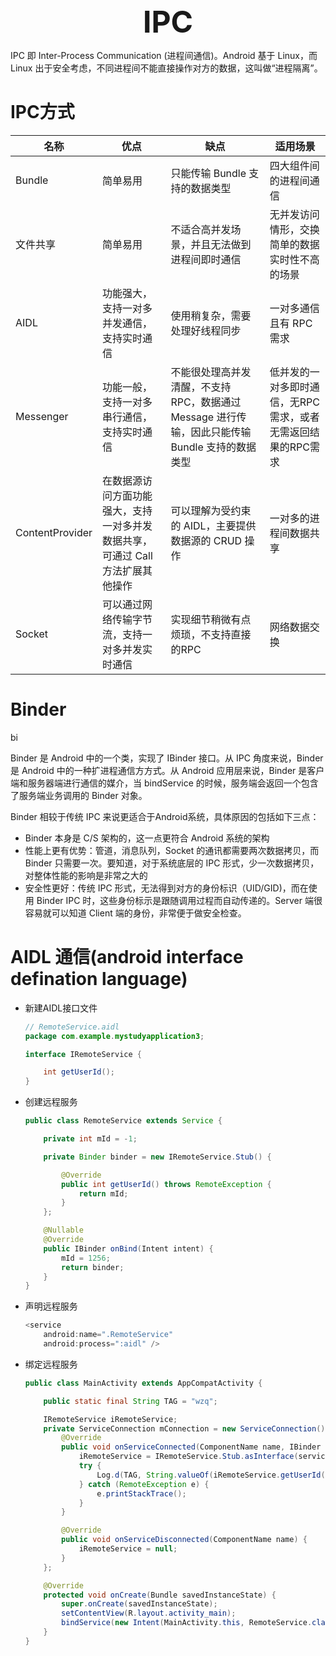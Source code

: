 <center><font size="7" ><b>IPC</b></font> </center>

IPC 即 Inter-Process Communication (进程间通信)。Android 基于 Linux，而 Linux 出于安全考虑，不同进程间不能直接操作对方的数据，这叫做“进程隔离”。 

# IPC方式

| 名称            | 优点                                                         | 缺点                                                         | 适用场景                                                     |
| --------------- | ------------------------------------------------------------ | ------------------------------------------------------------ | ------------------------------------------------------------ |
| Bundle          | 简单易用                                                     | 只能传输 Bundle 支持的数据类型                               | 四大组件间的进程间通信                                       |
| 文件共享        | 简单易用                                                     | 不适合高并发场景，并且无法做到进程间即时通信                 | 无并发访问情形，交换简单的数据实时性不高的场景               |
| AIDL            | 功能强大，支持一对多并发通信，支持实时通信                   | 使用稍复杂，需要处理好线程同步                               | 一对多通信且有 RPC 需求                                      |
| Messenger       | 功能一般，支持一对多串行通信，支持实时通信                   | 不能很处理高并发清醒，不支持 RPC，数据通过 Message 进行传输，因此只能传输 Bundle 支持的数据类型 | 低并发的一对多即时通信，无RPC需求，或者无需返回结果的RPC需求 |
| ContentProvider | 在数据源访问方面功能强大，支持一对多并发数据共享，可通过 Call 方法扩展其他操作 | 可以理解为受约束的 AIDL，主要提供数据源的 CRUD 操作          | 一对多的进程间数据共享                                       |
| Socket          | 可以通过网络传输字节流，支持一对多并发实时通信               | 实现细节稍微有点烦琐，不支持直接的RPC                        | 网络数据交换                                                 |

# Binder

bi

Binder 是 Android 中的一个类，实现了 IBinder 接口。从 IPC 角度来说，Binder 是 Android 中的一种扩进程通信方方式。从 Android 应用层来说，Binder 是客户端和服务器端进行通信的媒介，当 bindService 的时候，服务端会返回一个包含了服务端业务调用的 Binder 对象。

Binder 相较于传统 IPC 来说更适合于Android系统，具体原因的包括如下三点：

- Binder 本身是 C/S 架构的，这一点更符合 Android 系统的架构
- 性能上更有优势：管道，消息队列，Socket 的通讯都需要两次数据拷贝，而 Binder 只需要一次。要知道，对于系统底层的 IPC 形式，少一次数据拷贝，对整体性能的影响是非常之大的
- 安全性更好：传统 IPC 形式，无法得到对方的身份标识（UID/GID)，而在使用 Binder IPC 时，这些身份标示是跟随调用过程而自动传递的。Server 端很容易就可以知道 Client 端的身份，非常便于做安全检查。

# AIDL 通信(android interface defination language)

- 新建AIDL接口文件

  ```java
  // RemoteService.aidl
  package com.example.mystudyapplication3;
  
  interface IRemoteService {
  
      int getUserId();
  }
  ```

- 创建远程服务

  ```java
  public class RemoteService extends Service {
  
      private int mId = -1;
  
      private Binder binder = new IRemoteService.Stub() {
  
          @Override
          public int getUserId() throws RemoteException {
              return mId;
          }
      };
  
      @Nullable
      @Override
      public IBinder onBind(Intent intent) {
          mId = 1256;
          return binder;
      }
  }
  ```

- 声明远程服务

  ```java
  <service
      android:name=".RemoteService"
      android:process=":aidl" />
  ```

- 绑定远程服务

  ```java
  public class MainActivity extends AppCompatActivity {
  
      public static final String TAG = "wzq";
  
      IRemoteService iRemoteService;
      private ServiceConnection mConnection = new ServiceConnection() {
          @Override
          public void onServiceConnected(ComponentName name, IBinder service) {
              iRemoteService = IRemoteService.Stub.asInterface(service);
              try {
                  Log.d(TAG, String.valueOf(iRemoteService.getUserId()));
              } catch (RemoteException e) {
                  e.printStackTrace();
              }
          }
  
          @Override
          public void onServiceDisconnected(ComponentName name) {
              iRemoteService = null;
          }
      };
  
      @Override
      protected void onCreate(Bundle savedInstanceState) {
          super.onCreate(savedInstanceState);
          setContentView(R.layout.activity_main);
          bindService(new Intent(MainActivity.this, RemoteService.class), mConnection, Context.BIND_AUTO_CREATE);
      }
  }
  ```
